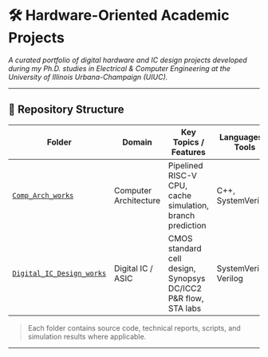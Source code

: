 # 🛠️ Hardware-Oriented Academic Projects

*A curated portfolio of digital hardware and IC design projects developed during my Ph.D. studies in Electrical & Computer Engineering at the University of Illinois Urbana-Champaign (UIUC).*

---

## 📁 Repository Structure

| Folder | Domain | Key Topics / Features | Languages & Tools |
|--------|--------|------------------------|-------------------|
| [`Comp_Arch_works`](./Comp_Arch_works) | Computer Architecture | Pipelined RISC-V CPU, cache simulation, branch prediction | C++, SystemVerilog |
| [`Digital_IC_Design_works`](./Digital_IC_Design_works) | Digital IC / ASIC | CMOS standard cell design, Synopsys DC/ICC2 P&R flow, STA labs | SystemVerilog, Verilog |

> Each folder contains source code, technical reports, scripts, and simulation results where applicable.

---
